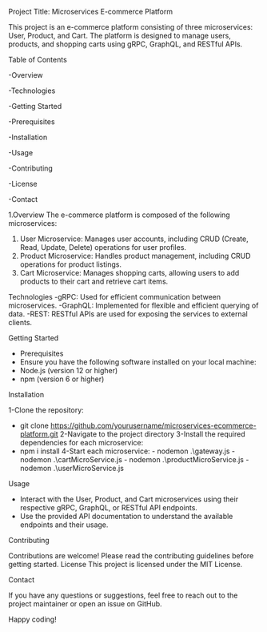 Project Title: Microservices E-commerce Platform

This project is an e-commerce platform consisting of three microservices: User, Product, and Cart. The platform is designed to manage users, products, and shopping carts using gRPC, GraphQL, and RESTful APIs.



Table of Contents

-Overview

-Technologies

-Getting Started

-Prerequisites

-Installation

-Usage

-Contributing

-License

-Contact

1.Overview
 The e-commerce platform is composed of the following microservices:
1. User Microservice: Manages user accounts, including CRUD (Create, Read, Update, Delete) operations for user profiles.
2. Product Microservice: Handles product management, including CRUD operations for product listings.
3. Cart Microservice: Manages shopping carts, allowing users to add products to their cart and retrieve cart items.

Technologies
-gRPC: Used for efficient communication between microservices.
-GraphQL: Implemented for flexible and efficient querying of data.
-REST: RESTful APIs are used for exposing the services to external clients.

Getting Started
- Prerequisites
 - Ensure you have the following software installed on your local machine:
 - Node.js (version 12 or higher)
 - npm (version 6 or higher)
 
 
Installation

 1-Clone the repository:
   - git clone https://github.com/yourusername/microservices-ecommerce-platform.git
 2-Navigate to the project directory
 3-Install the required dependencies for each microservice:
   - npm i install
 4-Start each microservice:
    - nodemon .\gateway.js 
    - nodemon .\cartMicroService.js
    - nodemon .\productMicroService.js
    - nodemon .\userMicroService.js
    
Usage

 - Interact with the User, Product, and Cart microservices using their respective gRPC, GraphQL, or RESTful API endpoints.
 - Use the provided API documentation to understand the available endpoints and their usage.

Contributing

Contributions are welcome! Please read the contributing guidelines before getting started.
License
This project is licensed under the MIT License.

Contact

If you have any questions or suggestions, feel free to reach out to the project maintainer or open an issue on GitHub.


Happy coding!
 
 
 
 
 
 
 
 
 
 
 
 
